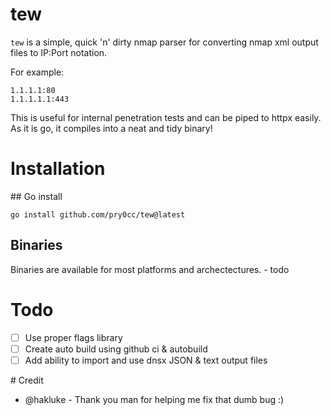 # tew
`tew` is a simple, quick 'n' dirty nmap parser for converting nmap xml output files to IP:Port notation.

For example:

```
1.1.1.1:80
1.1.1.1.1:443
```

This is useful for internal penetration tests and can be piped to httpx easily. As it is go, it compiles into a neat and tidy binary! 

# Installation

## Go install
```
go install github.com/pry0cc/tew@latest
```
## Binaries
Binaries are available for most platforms and archectectures. - todo

# Todo
- [ ] Use proper flags library
- [ ] Create auto build using github ci & autobuild
- [ ] Add ability to import and use dnsx JSON & text output files

# Credit
- @hakluke - Thank you man for helping me fix that dumb bug :) 

